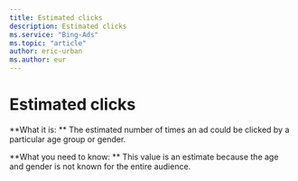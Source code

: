 ```yaml
---
title: Estimated clicks
description: Estimated clicks
ms.service: "Bing-Ads"
ms.topic: "article"
author: eric-urban
ms.author: eur
---
```


# Estimated clicks

**What it is: **    The estimated number of times an ad could be clicked by a particular age group or gender.

**What you need to know: **    This value is an estimate because the age and gender is not known for the entire audience.


